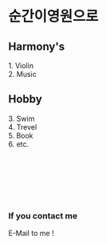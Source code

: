 

# 순간이영원으로

## Harmony's 

<div id="index">1. Violin</div>
<div id="index">2. Music</div> 

## Hobby 

<div id="index">3. Swim</div>
<div id="index">4. Trevel</div>
<div id="index">5. Book</div>
<div id="index">6. etc.</div><br>
<br>
<br>
<br>
<br>
<br>

### If you contact me
<div id="index"> E-Mail to me !</div> 

